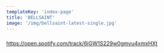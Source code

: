 ```yaml
---
templateKey: 'index-page'
title: 'BELLSAINT'
image: '/img/bellsaint-latest-single.jpg'
---
```


###

https://open.spotify.com/track/6jGW1S229w0gmvu4xmxHXt
